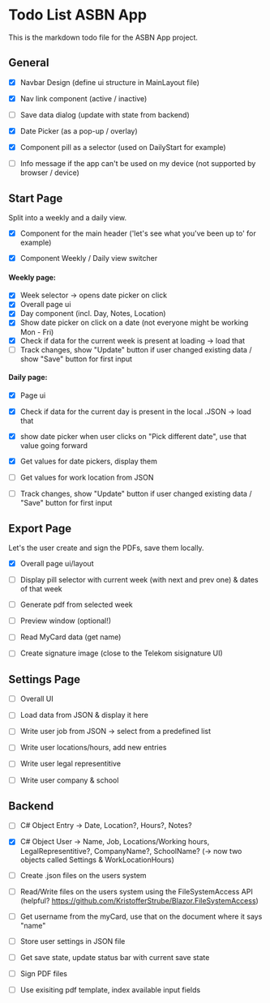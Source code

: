 # Todo List ASBN App
This is the markdown todo file for the ASBN App project.



## General

- [x] Navbar Design (define ui structure in MainLayout file)
- [x] Nav link component (active / inactive)
- [ ] Save data dialog (update with state from backend)
- [x] Date Picker (as a pop-up / overlay)
- [x] Component pill as a selector (used on DailyStart for example)
- [ ] Info message if the app can't be used on my device (not supported by browser / device)


## Start Page

Split into a weekly and a daily view.

- [x] Component for the main header ('let's see what you've been up to' for example)
- [x] Component Weekly / Daily view switcher


#### Weekly page:
  - [x] Week selector -> opens date picker on click
  - [x] Overall page ui
  - [x] Day component (incl. Day, Notes, Location)
  - [x] Show date picker on click on a date (not everyone might be working Mon - Fri)
  - [x] Check if data for the current week is present at loading -> load that
  - [ ] Track changes, show "Update" button if user changed existing data / show "Save" button for first input

#### Daily page:
  - [x] Page ui
  - [x] Check if data for the current day is present in the local .JSON -> load that
  - [x] show date picker when user clicks on "Pick different date", use that value going forward
  - [x] Get values for date pickers, display them
  - [ ] Get values for work location from JSON
  - [ ] Track changes, show "Update" button if user changed existing data / "Save" button for first input


## Export Page 

Let's the user create and sign the PDFs, save them locally.

- [x] Overall page ui/layout
- [ ] Display pill selector with current week (with next and prev one) & dates of that week
- [ ] Generate pdf from selected week
- [ ] Preview window (optional!)
- [ ] Read MyCard data (get name)
- [ ] Create signature image (close to the Telekom sisignature UI)




## Settings Page 

- [ ] Overall UI
- [ ] Load data from JSON & display it here
- [ ] Write user job from JSON -> select from a predefined list
- [ ] Write user locations/hours, add new entries
- [ ] Write user legal representitive
- [ ] Write user company & school


## Backend

- [ ] C# Object Entry -> Date, Location?, Hours?, Notes?
- [x] C# Object User -> Name, Job, Locations/Working hours, LegalRepresentitive?, CompanyName?, SchoolName? (-> now two objects called Settings & WorkLocationHours)
- [ ] Create .json files on the users system
- [ ] Read/Write files on the users system using the FileSystemAccess API (helpful? https://github.com/KristofferStrube/Blazor.FileSystemAccess)
- [ ] Get username from the myCard, use that on the document where it says "name"
- [ ] Store user settings in JSON file
- [ ] Get save state, update status bar with current save state
- [ ] Sign PDF files  
- [ ] Use exisiting pdf template, index available input fields



